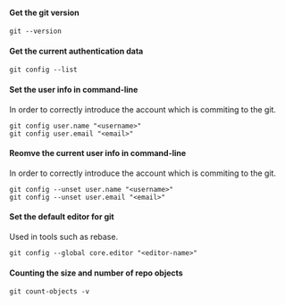 
#### Get the git version
```
git --version
```

#### Get the current authentication data

```
git config --list
```

#### Set the user info in command-line

In order to correctly introduce the account which is commiting to the git.

```
git config user.name "<username>"
git config user.email "<email>"
```

#### Reomve the current user info in command-line

In order to correctly introduce the account which is commiting to the git.

```
git config --unset user.name "<username>"
git config --unset user.email "<email>"
```

#### Set the default editor for git

Used in tools such as rebase.

```
git config --global core.editor "<editor-name>"
```


#### Counting the size and number of repo objects

```
git count-objects -v
```
